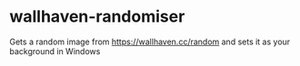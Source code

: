 # wallhaven-randomiser
Gets a random image from https://wallhaven.cc/random and sets it as your background in Windows
